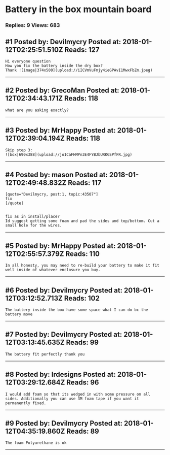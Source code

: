 # Battery in the box mountain board

### Replies: 9 Views: 683

## \#1 Posted by: Devilmycry Posted at: 2018-01-12T02:25:51.510Z Reads: 127

```
Hi everyone question 
How you fix the battery inside the dry box?
Thank ![image|374x500](upload://iICVmVuFmjy4ieGPAvI1MwxFbZm.jpeg)
```

---
## \#2 Posted by: GrecoMan Posted at: 2018-01-12T02:34:43.171Z Reads: 118

```
what are you asking exactly?
```

---
## \#3 Posted by: MrHappy Posted at: 2018-01-12T02:39:04.194Z Reads: 118

```
Skip step 3:
![box|690x388](upload://jo1CaFHMPn3E4FYBJbURKGSPfFR.jpg)
```

---
## \#4 Posted by: mason Posted at: 2018-01-12T02:49:48.832Z Reads: 117

```
[quote="Devilmycry, post:1, topic:43507"]
fix
[/quote]


fix as in install/place?
Id suggest getting some foam and pad the sides and top/bottom. Cut a small hole for the wires.
```

---
## \#5 Posted by: MrHappy Posted at: 2018-01-12T02:55:57.379Z Reads: 110

```
In all honesty, you may need to re-build your battery to make it fit well inside of whatever enclosure you buy.
```

---
## \#6 Posted by: Devilmycry Posted at: 2018-01-12T03:12:52.713Z Reads: 102

```
The battery inside the box have some space what I can do bc the battery move
```

---
## \#7 Posted by: Devilmycry Posted at: 2018-01-12T03:13:45.635Z Reads: 99

```
The battery fit perfectly thank you
```

---
## \#8 Posted by: lrdesigns Posted at: 2018-01-12T03:29:12.684Z Reads: 96

```
I would add foam so that its wedged in with some pressure on all sides. Additionally you can use 3M foam tape if you want it permanently fixed.
```

---
## \#9 Posted by: Devilmycry Posted at: 2018-01-12T04:35:19.860Z Reads: 89

```
The foam Polyurethane is ok
```

---
